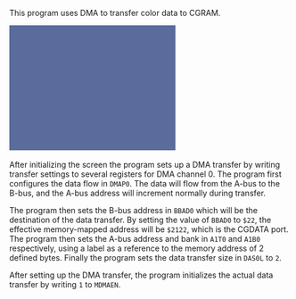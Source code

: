This program uses DMA to transfer color data to CGRAM.

![screenshot](screenshot.png?raw=true "screenshot")

After initializing the screen the program sets up a DMA transfer by writing transfer settings to several registers for DMA channel 0. The program first configures the data flow in `DMAP0`. The data will flow from the A-bus to the B-bus, and the A-bus address will increment normally during transfer.

The program then sets the B-bus address in `BBAD0` which will be the destination of the data transfer. By setting the value of `BBAD0` to `$22`, the effective memory-mapped address will be `$2122`, which is the CGDATA port. The program then sets the A-bus address and bank in `A1T0` and `A1B0` respectively, using a label as a reference to the memory address of 2 defined bytes. Finally the program sets the data transfer size in `DAS0L` to `2`.

After setting up the DMA transfer, the program initializes the actual data transfer by writing `1` to `MDMAEN`.
